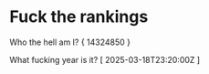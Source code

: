# Fuck the rankings

Who the hell am I?
{ 14324850 }

What fucking year is it?
[ 2025-03-18T23:20:00Z ]
